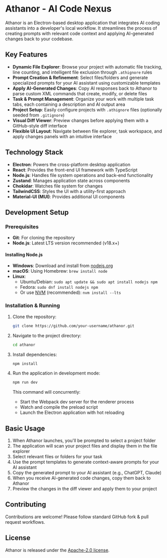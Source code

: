 # Athanor - AI Code Nexus

Athanor is an Electron-based desktop application that integrates AI coding assistants into a developer's local workflow. It streamlines the process of creating prompts with relevant code context and applying AI-generated changes back to your codebase.

## Key Features

- **Dynamic File Explorer**: Browse your project with automatic file tracking, line counting, and intelligent file exclusion through `.athignore` rules
- **Prompt Creation & Refinement**: Select files/folders and generate specialized prompts for your AI assistant using customizable templates
- **Apply AI-Generated Changes**: Copy AI responses back to Athanor to parse custom XML commands that create, modify, or delete files
- **Task & Prompt Management**: Organize your work with multiple task tabs, each containing a description and AI output area
- **Project Setup**: Easily configure projects with `.athignore` files (optionally seeded from `.gitignore`)
- **Visual Diff Viewer**: Preview changes before applying them with a GitHub-style diff interface
- **Flexible UI Layout**: Navigate between file explorer, task workspace, and apply changes panels with an intuitive interface

## Technology Stack

- **Electron**: Powers the cross-platform desktop application
- **React**: Provides the front-end UI framework with TypeScript
- **Node.js**: Handles file system operations and back-end functionality
- **Zustand**: Manages application state across components
- **Chokidar**: Watches file system for changes
- **TailwindCSS**: Styles the UI with a utility-first approach
- **Material-UI (MUI)**: Provides additional UI components

## Development Setup

### Prerequisites

- **Git**: For cloning the repository
- **Node.js**: Latest LTS version recommended (v18.x+)

#### Installing Node.js

- **Windows**: Download and install from [nodejs.org](https://nodejs.org/)
- **macOS**: Using Homebrew: `brew install node`
- **Linux**:
  - Ubuntu/Debian: `sudo apt update && sudo apt install nodejs npm`
  - Fedora: `sudo dnf install nodejs npm`
  - Or use [NVM](https://github.com/nvm-sh/nvm) (recommended): `nvm install --lts`

### Installation & Running

1. Clone the repository:
   ```bash
   git clone https://github.com/your-username/athanor.git
   ```

2. Navigate to the project directory:
   ```bash
   cd athanor
   ```

3. Install dependencies:
   ```bash
   npm install
   ```

4. Run the application in development mode:
   ```bash
   npm run dev
   ```
   This command will concurrently:
   - Start the Webpack dev server for the renderer process
   - Watch and compile the preload script
   - Launch the Electron application with hot reloading

## Basic Usage

1. When Athanor launches, you'll be prompted to select a project folder
2. The application will scan your project files and display them in the file explorer
3. Select relevant files or folders for your task
4. Use the prompt templates to generate context-aware prompts for your AI assistant
5. Copy the generated prompt to your AI assistant (e.g., ChatGPT, Claude)
6. When you receive AI-generated code changes, copy them back to Athanor
7. Preview the changes in the diff viewer and apply them to your project

## Contributing

Contributions are welcome! Please follow standard GitHub fork & pull request workflows.

## License

Athanor is released under the [Apache-2.0 license](LICENSE).
